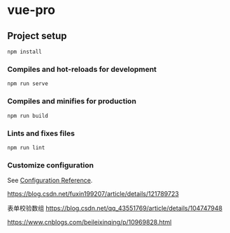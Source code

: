 # vue-pro

## Project setup
```
npm install
```

### Compiles and hot-reloads for development
```
npm run serve
```

### Compiles and minifies for production
```
npm run build
```

### Lints and fixes files
```
npm run lint
```

### Customize configuration
See [Configuration Reference](https://cli.vuejs.org/config/).

https://blog.csdn.net/fuxin199207/article/details/121789723

表单校验数组
https://blog.csdn.net/qq_43551769/article/details/104747948

https://www.cnblogs.com/beileixinqing/p/10969828.html
